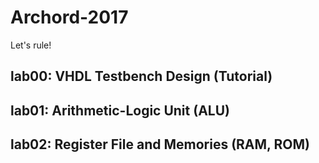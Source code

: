 # Archord-2017
Let's rule!

## lab00: VHDL Testbench Design (Tutorial)

## lab01: Arithmetic-Logic Unit (ALU)

## lab02: Register File and Memories (RAM, ROM)
